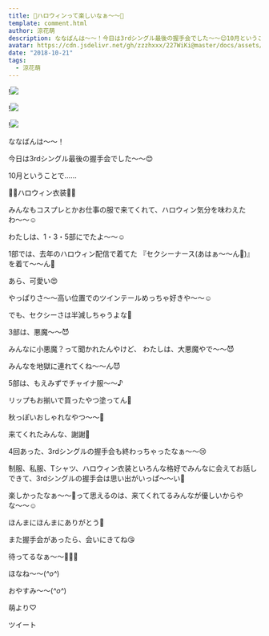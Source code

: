 ```yaml
---
title: 👻ハロウィンって楽しいなぁ〜〜🎃
template: comment.html
author: 涼花萌
description: ななばんは〜〜！今日は3rdシングル最後の握手会でした〜〜😊10月ということで……🎃👻ハロウィン衣装👻🎃みんなもコスプレとかお仕事の服で来てくれて、ハロウィン気...
avatar: https://cdn.jsdelivr.net/gh/zzzhxxx/227WiKi@master/docs/assets/photo/avatar/moe.jpg
date: "2018-10-21"
tags:
  - 涼花萌
---
```


!![](https://cdn.jsdelivr.net/gh/227WiKi/227WiKi-image@master/blog-image/moe-2018-10-21_1.jpg)

!![](https://cdn.jsdelivr.net/gh/227WiKi/227WiKi-image@master/blog-image/moe-2018-10-21_2.jpg)

!![](https://cdn.jsdelivr.net/gh/227WiKi/227WiKi-image@master/blog-image/moe-2018-10-21_3.jpg)







ななばんは〜〜！




今日は3rdシングル最後の握手会でした〜〜😊



10月ということで……


🎃👻ハロウィン衣装👻🎃






みんなもコスプレとかお仕事の服で来てくれて、ハロウィン気分を味わえたわ〜〜☺️








わたしは、1・3・5部にでたよ〜〜☺️




1部では、去年のハロウィン配信で着てた
『セクシーナース(あはぁ〜〜ん💓)』
を着て〜〜ん💉






あら、可愛い😍





やっぱりさ〜〜高い位置でのツインテールめっちゃ好きや〜〜☺️


でも、セクシーさは半減しちゃうよな🙈










3部は、悪魔〜〜😈








みんなに小悪魔？って聞かれたんやけど、
わたしは、大悪魔やで〜〜😈


みんなを地獄に連れてくね〜〜ん😈









5部は、もえみずでチャイナ服〜〜♪







リップもお揃いで買ったやつ塗ってん💄


秋っぽいおしゃれなやつ〜〜💄







来てくれたみんな、謝謝💓












4回あった、3rdシングルの握手会も終わっちゃったなぁ〜〜😢





制服、私服、Tシャツ、ハロウィン衣装といろんな格好でみんなに会えてお話しできて、3rdシングルの握手会は思い出がいっぱ〜〜い💓







楽しかったなぁ〜〜💓って思えるのは、来てくれてるみんなが優しいからやな〜〜☺️







ほんまにほんまにありがとう💓







また握手会があったら、会いにきてね😘



待ってるなぁ〜〜💓💓💓





ほなね〜〜(*^o^*)

おやすみ〜〜(*^o^*)



萌より♡


ツイート



